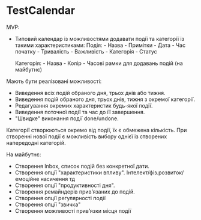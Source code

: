 # TestCalendar

MVP:
- Типовий календар із можливостями додавати події та категорії із такими характеристиками:
    Подія:
      - Назва
      - Примітки
      - Дата
      - Час початку
      - Тривалість
      - Важливість 
      - Категорія
      - Статус
   
    Категорія:
      - Назва
      - Колір
      - Часові рамки для додавань подій (на майбутнє)

Мають бути реалізовані можливості:
 - Виведення всіх подій обраного дня, трьох днів або тижня.
 - Виведення подій обраного дня, трьох днів, тижня з окремої категорії.
 - Редагування окремих характеристик будь-якої події.
 - Виведення поточної події та час до її завершення.
 - "Швидке" виконання події done/undone.
 
 Категорії створюються окремо від події, їх є обмежена кількість. При створенні нової події є можливість вибору однієї із створених напередодні категорій.
 
 
 
 На майбутнє:
 
 - Створення Inbox, список подій без конкретної дати.
 - Створення опції "характеристики впливу". Інтелект/фіз.розвиток/емоційне насичення тд
 - Створення опції "продуктивності дня".
 - Створення ремайндерів привʼязаних до подій.
 - Створення опції регулярності події
 - Створення опції "звичка"
 - Створення можливості привʼязки місця події
 
 
